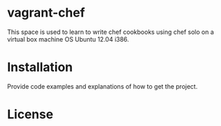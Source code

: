 # vagrant-chef

This space is used to learn to write chef cookbooks using chef solo on a virtual box machine OS Ubuntu 12.04 i386. 

# Installation

Provide code examples and explanations of how to get the project.

# License




